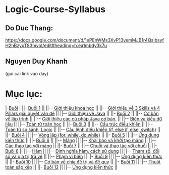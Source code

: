 # Logic-Course-Syllabus

## Do Duc Thang:

https://docs.google.com/document/d/1ePEnWMs3XvP13yemMJB1r4QsIbsyfH2hBzyuT83mvoI/edit#heading=h.ea1mbdy3k7u

## Nguyen Duy Khanh

(gui cai link vao day)

# Mục lục:

|-[Buổi](buổi)
|
||- [Buổi 1](/Buổi/buổi%201/)
||
||-- [Giới thiệu khoá học](/Buổi/buổi%201/task1/)
||
||-- [Giới thiệu về 3 Skills và 4 Pillars giải quyết vấn đề](/Buổi/buổi%201/Task2/)
||
||-- [Giới thiệu về Java](/Buổi/buổi%201/Task3/)
||
||- [Buổi 2](/Buổi/buổi%202/)
||
||-- [Cơ bản về lập trình](/Buổi/buổi%202/task1/)
||
||-- [Giới thiệu các cú pháp Java cơ bản.](/Buổi/buổi%202/task2/)
||
||-- [Biến và kiểu dữ liệu](/Buổi/buổi%202/Task3/)
||
||-- [Toán tử toán học](/Buổi/buổi%202/Task4/)
||
||- [Buổi 3](/Buổi/buổi%203/)
||
||-- [Cấu trúc điều khiển](/Buổi/buổi%203/task1/)
||
||-- [Toán tử so sánh, Logic](/Buổi/buổi%203/Task2/)
||
||-- [Câu lệnh điều khiển (if, else if, else, switch)](/Buổi/buổi%203/Task3/)
||
||- [Buổi 4](/Buổi/buổi%204/)
||
||-- [Vòng lặp (for, while, do while)](/Buổi/buổi%204/task1/)
||
||- [Buổi 5](/Buổi/buổi%205/)
||
||-- [Ứng dụng kiến thức](/Buổi/buổi%205/task1/)
||
||- [Buổi 6](/Buổi/buổi%206/)
||
||-- [Mảng](/Buổi/buổi%206/task1/)
||
||-- [Khai báo và khởi tạo mảng](/Buổi/buổi%206/Task2/)
||
||-- [Các thao tác với mảng](/Buổi/buổi%206/Task3/)
||
||- [Buổi 7](/Buổi/buổi%207/)
||
||-- [Chuỗi và thao tác với chuỗi](/Buổi/buổi%207/task1/)
||
||- [Buổi 8](/Buổi/buổi%208/)
||
||-- [Hàm](/Buổi/buổi%208/task1/)
||
||-- [Định nghĩa hàm, cách sử dụng](/Buổi/buổi%208/Task2/)
||
||-- [Tham số, đối số và giá trị trả về](/Buổi/buổi%208/Task3/)
||
||-- [Phạm vi biến](/Buổi/buổi%208/Task4)
||
||- [Buổi 9](/Buổi/buổi%209/)
||
||-- [Ứng dụng kiến thức](/Buổi/buổi%209/task1/)
||
||- [Buổi 10](/Buổi/buổi%2010/)
||
||-- [Cơ bản về chia để trị và đệ quy](/Buổi/buổi%2010/task1/)
||
||- [Buổi 11](/Buổi/buổi%2011/)
||
||-- [Thuật toán sắp xếp](/Buổi/buổi%2011/task1/)
||
||- [Buổi 12](/Buổi/buổi%2012/)
||
||-- [Ứng dụng kiến thức](/Buổi/buổi%2012/task1/)
||
